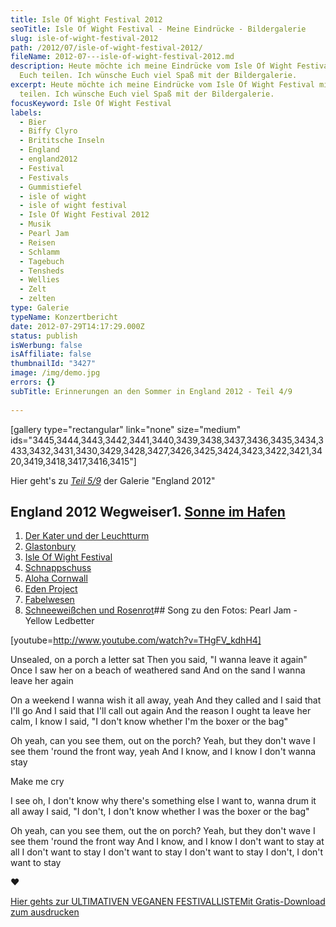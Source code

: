 ```yaml
---
title: Isle Of Wight Festival 2012
seoTitle: Isle Of Wight Festival - Meine Eindrücke - Bildergalerie
slug: isle-of-wight-festival-2012
path: /2012/07/isle-of-wight-festival-2012/
fileName: 2012-07---isle-of-wight-festival-2012.md
description: Heute möchte ich meine Eindrücke vom Isle Of Wight Festival mit
  Euch teilen. Ich wünsche Euch viel Spaß mit der Bildergalerie.
excerpt: Heute möchte ich meine Eindrücke vom Isle Of Wight Festival mit Euch
  teilen. Ich wünsche Euch viel Spaß mit der Bildergalerie.
focusKeyword: Isle Of Wight Festival
labels:
  - Bier
  - Biffy Clyro
  - Brititsche Inseln
  - England
  - england2012
  - Festival
  - Festivals
  - Gummistiefel
  - isle of wight
  - isle of wight festival
  - Isle Of Wight Festival 2012
  - Musik
  - Pearl Jam
  - Reisen
  - Schlamm
  - Tagebuch
  - Tensheds
  - Wellies
  - Zelt
  - zelten
type: Galerie
typeName: Konzertbericht
date: 2012-07-29T14:17:29.000Z
status: publish
isWerbung: false
isAffiliate: false
thumbnailId: "3427"
image: /img/demo.jpg
errors: {}
subTitle: Erinnerungen an den Sommer in England 2012 - Teil 4/9
  
---
```


[gallery type="rectangular" link="none" size="medium"
ids="3445,3444,3443,3442,3441,3440,3439,3438,3437,3436,3435,3434,3433,3432,3431,3430,3429,3428,3427,3426,3425,3424,3423,3422,3421,3420,3419,3418,3417,3416,3415"]

Hier geht's zu [_Teil 5/9_](/2012/07/schnappschuss/) der Galerie "England 2012"

## England 2012 Wegweiser1. [Sonne im Hafen](http://wp.me/p533wO-Ry)

1.  [Der Kater und der Leuchtturm](/2012/08/der-kater-und-der-leuchtturm/)
1.  [Glastonbury](/2012/07/glastonbury/)
1.  [Isle Of Wight Festival](/2012/07/isle-of-wight-festival-2012/)
1.  [Schnappschuss](/2012/07/schnappschuss/)
1.  [Aloha Cornwall](/2012/07/aloa-cornwall/)
1.  [Eden Project](/2012/08/eden-project-2/)
1.  [Fabelwesen](/2012/08/fabelwesen/)
1.  [Schneeweißchen und Rosenrot](/2012/08/schneeweis-und-rosenrot/)## Song zu
    den Fotos: Pearl Jam - Yellow Ledbetter

[youtube=http://www.youtube.com/watch?v=THgFV_kdhH4]

Unsealed, on a porch a letter sat Then you said, "I wanna leave it again" Once I
saw her on a beach of weathered sand And on the sand I wanna leave her again

On a weekend I wanna wish it all away, yeah And they called and I said that I'll
go And I said that I'll call out again And the reason I ought ta leave her calm,
I know I said, "I don't know whether I'm the boxer or the bag"

Oh yeah, can you see them, out on the porch? Yeah, but they don't wave I see
them 'round the front way, yeah And I know, and I know I don't wanna stay

Make me cry

I see oh, I don't know why there's something else I want to, wanna drum it all
away I said, "I don't, I don't know whether I was the boxer or the bag"

Oh yeah, can you see them, out the on porch? Yeah, but they don't wave I see
them 'round the front way And I know, and I know I don't want to stay at all I
don't want to stay I don't want to stay I don't want to stay I don't, I don't
want to stay

♥

[Hier gehts zur ULTIMATIVEN VEGANEN FESTIVALLISTEMit Gratis-Download zum ausdrucken](/2015/03/die-ultimative-vegane-festivalliste)

  